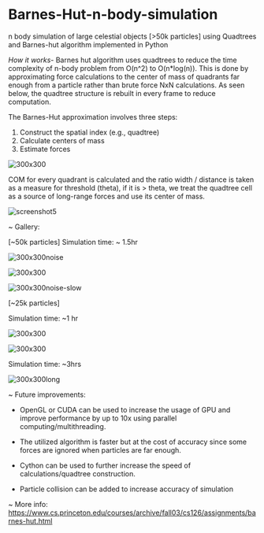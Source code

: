 # Barnes-Hut-n-body-simulation
n body simulation of large celestial objects [>50k particles] using Quadtrees and Barnes-hut algorithm implemented in Python

*How it works-*
Barnes hut algorithm uses quadtrees to reduce the time complexity of n-body problem from  O(n^2) to O(n*log(n)). 
This is done by approximating force calculations to the center of mass of quadrants far enough from a particle rather than brute force NxN calculations.
As seen below, the quadtree structure is rebuilt in every frame to reduce computation.

The Barnes-Hut approximation involves three steps:
1. Construct the spatial index (e.g., quadtree)
2. Calculate centers of mass
3. Estimate forces

![300x300](https://github.com/satmxd/Barnes-Hut-n-body-simulation/assets/122893966/4ad7941c-eebf-46ae-8828-8fe9a3d9d957)

COM for every quadrant is calculated and the ratio width / distance is taken as a measure for threshold (theta), if it is > theta, we treat the quadtree cell as a source of long-range forces and use its center of mass.

![screenshot5](https://github.com/satmxd/Barnes-Hut-n-body-simulation/assets/122893966/214f7499-fdef-4ed7-b950-cd65a8985097)


~ Gallery:

[~50k particles]
Simulation time: ~ 1.5hr

![300x300noise](https://github.com/satmxd/Barnes-Hut-n-body-simulation/assets/122893966/1eda015b-3717-4d27-8632-f54b618c3374)

![300x300](https://github.com/satmxd/Barnes-Hut-n-body-simulation/assets/122893966/0d82ecc6-cd18-415d-bdf6-8fb36a6fb887)

![300x300noise-slow](https://github.com/satmxd/Barnes-Hut-n-body-simulation/assets/122893966/cbcb032e-64d4-4ab4-a50e-264768a29cc2)




[~25k particles]

Simulation time: ~1 hr

![300x300](https://github.com/satmxd/Barnes-Hut-n-body-simulation/assets/122893966/9cfc24c2-102f-46d1-8a3a-2cb70c218309)


![300x300](https://github.com/satmxd/Barnes-Hut-n-body-simulation/assets/122893966/04dd04d6-3b73-4bbe-ab8d-8d3e634251a6)

Simulation time: ~3hrs

![300x300long](https://github.com/user-attachments/assets/d816c302-f37a-48e5-925b-0f8db95a324b)



~ Future improvements:
* OpenGL or CUDA can be used to increase the usage of GPU and improve performance by up to 10x using parallel computing/multithreading.
  
* The utilized algorithm is faster but at the cost of accuracy since some forces are ignored when particles are far enough.
  
* Cython can be used to further increase the speed of calculations/quadtree construction.
* Particle collision can be added to increase accuracy of simulation


~ More info:
https://www.cs.princeton.edu/courses/archive/fall03/cs126/assignments/barnes-hut.html
